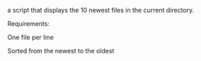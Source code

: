  a script that displays the 10 newest files in the current directory.



Requirements:



One file per line

Sorted from the newest to the oldest
